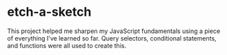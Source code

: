 # etch-a-sketch
This project helped me sharpen my JavaScript fundamentals using a piece of everything I've learned so far. Query selectors, conditional statements, and functions were all used to create this.
